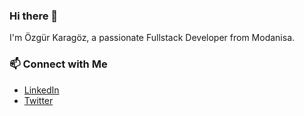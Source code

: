 ### Hi there 👋

I'm Özgür Karagöz, a passionate Fullstack Developer from Modanisa.

### 📫 Connect with Me

- [LinkedIn](https://www.linkedin.com/in/karagozozgur/)
- [Twitter](https://twitter.com/ozgurkaragoz)
